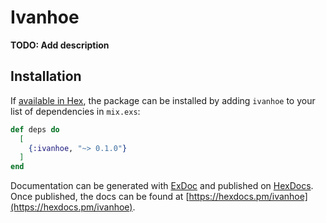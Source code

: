 # Ivanhoe

**TODO: Add description**

## Installation

If [available in Hex](https://hex.pm/docs/publish), the package can be installed
by adding `ivanhoe` to your list of dependencies in `mix.exs`:

```elixir
def deps do
  [
    {:ivanhoe, "~> 0.1.0"}
  ]
end
```

Documentation can be generated with [ExDoc](https://github.com/elixir-lang/ex_doc)
and published on [HexDocs](https://hexdocs.pm). Once published, the docs can
be found at [https://hexdocs.pm/ivanhoe](https://hexdocs.pm/ivanhoe).

